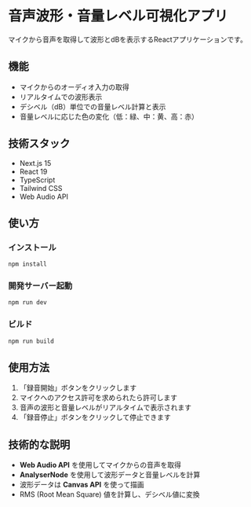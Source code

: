 # 音声波形・音量レベル可視化アプリ

マイクから音声を取得して波形とdBを表示するReactアプリケーションです。

## 機能

- マイクからのオーディオ入力の取得
- リアルタイムでの波形表示
- デシベル（dB）単位での音量レベル計算と表示
- 音量レベルに応じた色の変化（低：緑、中：黄、高：赤）

## 技術スタック

- Next.js 15
- React 19
- TypeScript
- Tailwind CSS
- Web Audio API

## 使い方

### インストール

```bash
npm install
```

### 開発サーバー起動

```bash
npm run dev
```

### ビルド

```bash
npm run build
```

## 使用方法

1. 「録音開始」ボタンをクリックします
2. マイクへのアクセス許可を求められたら許可します
3. 音声の波形と音量レベルがリアルタイムで表示されます
4. 「録音停止」ボタンをクリックして停止できます

## 技術的な説明

- **Web Audio API** を使用してマイクからの音声を取得
- **AnalyserNode** を使用して波形データと音量レベルを計算
- 波形データは **Canvas API** を使って描画
- RMS (Root Mean Square) 値を計算し、デシベル値に変換